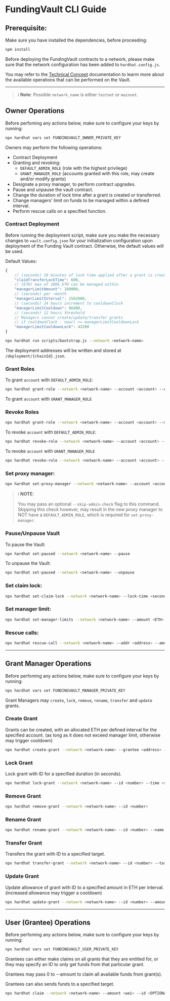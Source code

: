 # FundingVault CLI Guide

## Prerequisite:

Make sure you have installed the dependencies, before proceeding:

```bash
npm install
```

Before deploying the FundingVault contracts to a network, please make sure that the network configuration has been added to `hardhat.config.js`.

You may refer to the [Technical Concept](./docs/TechnicalConcept.md) documentation to learm more about the available operations that can be performed on the Vault. 

---

>
> ℹ️ **Note**: Possible `network_name` is either `testnet` or `mainnet`.
>

## Owner Operations

Before perfoming any actions below, make sure to configure your keys by running:
```bash
npx hardhat vars set FUNDINGVAULT_OWNER_PRIVATE_KEY
```

Owners may perform the following operations:
- Contract Deployment
- Granting and revoking: 
    - `DEFAULT_ADMIN_ROLE` (role with the highest privilege)
    - `GRANT_MANAGER_ROLE` (accounts granted with this role, may create and/or modify grants)
- Designate a proxy manager, to perform contract upgrades.
- Pause and unpause the vault contract.
- Change the duration of lock time after a grant is created or transferred.
- Change managers' limit on funds to be managed within a defined interval.
- Perform rescue calls on a specified function.

### Contract Deployment

Before running the deployment script, make sure you make the necessary changes to `vault.config.json` for your initialization configuration upon deployment of the Funding Vault contract. Otherwise, the default values will be used.

Default Values:
```javascript
{   
    // (seconds) 10 minutes of lock time applied after a grant is created or transferred
    "claimTransferLockTime": 600,
    // (ETH) max of 100k ETH can be managed within
    "managerLimitAmount": 100000,
    // (seconds) per ~month
    "managerLimitInterval": 2592000,
    // (seconds) 24 hours increment to cooldownClock
    "managerLimitCooldown": 86400,
    // (seconds) 12 hours threshold
    // Managers cannot create/update/transfer grants 
    // if cooldownClock - now() >= managerLimitCooldownLock
    "managerLimitCooldownLock": 43200
}
```

```bash
npx hardhat run scripts/bootstrap.js --network <network-name>
```

The deployment addresses will be written and stored at `/deployment/{chainId}.json`.

### Grant Roles

To grant `account` with `DEFAULT_ADMIN_ROLE`:

```bash
npx hardhat grant-role --network <network-name> --account <account> --owner-role
```

To grant `account` with `GRANT_MANAGER_ROLE`

### Revoke Roles

```bash
npx hardhat grant-role --network <network-name> --account <account> --manager-role
```

To revoke `account` with `DEFAULT_ADMIN_ROLE`:

```bash
npx hardhat revoke-role --network <network-name> --account <account> --owner-role
```

To revoke `account` with `GRANT_MANAGER_ROLE`

```bash
npx hardhat revoke-role --network <network-name> --account <account> --manager-role
```

### Set proxy manager:

```bash
npx hardhat set-proxy-manager --network <network-name> --account <account>
```

> ℹ️ **NOTE**:
> 
> You may pass an optional `--skip-admin-check` flag to this command.
> Skipping this check however, may result in the new proxy manager to NOT have a `DEFAULT_ADMIN_ROLE`,
> which is required for `set-proxy-manager`.
>

### Pause/Unpause Vault

To pause the Vault:

```bash
npx hardhat set-paused --network <network-name> --pause
```

To unpause the Vault:

```bash
npx hardhat set-paused --network <network-name> --unpause
```

### Set claim lock:

```bash
npx hardhat set-claim-lock --network <network-name> --lock-time <seconds>
```

### Set manager limit:

```bash
npx hardhat set-manager-limits --network <network-name> --amount <ETH> --interval <seconds> --cooldown <seconds> --cooldown-lock <seconds>
```

### Rescue calls:

```bash
npx hardhat rescue-call --network <network-name> --addr <address> --amount <wei> --data <calldata-hexstring>
```

---

## Grant Manager Operations

Before perfoming any actions below, make sure to configure your keys by running:
```bash
npx hardhat vars set FUNDINGVAULT_MANAGER_PRIVATE_KEY
```

Grant Managers may `create`, `lock`, `remove`, `rename`, `transfer` and `update` grants.

### Create Grant

Grants can be created, with an allocated ETH per defined interval for the specified account. (as long as it does not exceed manager limit, otherwise may trigger cooldown)

```bash
npx hardhat create-grant --network <network-name> --grantee <address> --amount <ETH> --interval <seconds> --name <string>
```

### Lock Grant

Lock grant with ID for a specified duration (in seconds).

```bash
npx hardhat lock-grant --network <network-name> --id <number> --time <seconds>
```

### Remove Grant

```bash
npx hardhat remove-grant --network <network-name> --id <number>
```

### Rename Grant

```bash
npx hardhat rename-grant --network <network-name> --id <number> --name <string>
```

### Transfer Grant

Transfers the grant with ID to a specified target.

```bash
npx hardhat transfer-grant --network <network-name> --id <number> --target <address>
```

### Update Grant

Update allowance of grant with ID to a specified amount in ETH per interval. (increased allowance may trigger a cooldown)

```bash
npx hardhat update-grant --network <network-name> --id <number> --amount <ETH> --interval <seconds>
```

---

## User (Grantee) Operations

Before perfoming any actions below, make sure to configure your keys by running:
```bash
npx hardhat vars set FUNDINGVAULT_USER_PRIVATE_KEY
```

Grantees can either make claims on all grants that they are entitled for, or they may specify an ID to only get funds from that particular grant.

Grantees may pass 0 to --amount to claim all available funds from grant(s).

Grantees can also sends funds to a specified target.

```bash
npx hardhat claim --network <network-name> --amount <wei> --id <OPTIONAL: number> --target <OPTIONAL: address>
```